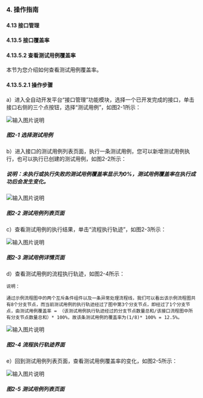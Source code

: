 ### 4. 操作指南

#### 4.13 接口管理

#### 4.13.5 接口覆盖率

#### 4.13.5.2 查看测试用例覆盖率

本节为您介绍如何查看测试用例覆盖率。

#### 4.13.5.2.1 操作步骤

a）进入全自动开发平台“接口管理”功能模块，选择一个已开发完成的接口，单击接口右侧的三个点按钮，选择“测试用例”，如图2-1所示：

![输入图片说明](../../../../../images/SoFlu%EF%BC%88%E5%90%8E%E7%AB%AF%EF%BC%89%E5%BC%80%E5%8F%91%E5%B9%B3%E5%8F%B0/1.%20%E6%9C%80%E6%96%B0%E7%89%88%E6%9C%AC%20-%20%E6%9B%B4%E6%96%B0%E6%97%A5%E6%9C%9F%20-%202022.10.08/4.%20%E6%93%8D%E4%BD%9C%E6%8C%87%E5%8D%97/13.%20%E6%8E%A5%E5%8F%A3%E7%AE%A1%E7%90%86/5.%20%E6%8E%A5%E5%8F%A3%E8%A6%86%E7%9B%96%E7%8E%87/image.png)

##### 图2-1 选择测试用例

b）进入接口的测试用例列表页面，执行一条测试用例，您可以新增测试用例执行，也可以执行已创建的测试用例，如图2-2所示：

##### 说明：未执行或执行失败的测试用例覆盖率显示为0%，测试用例覆盖率在执行成功后会发生变化。

![输入图片说明](../../../../../images/SoFlu%EF%BC%88%E5%90%8E%E7%AB%AF%EF%BC%89%E5%BC%80%E5%8F%91%E5%B9%B3%E5%8F%B0/1.%20%E6%9C%80%E6%96%B0%E7%89%88%E6%9C%AC%20-%20%E6%9B%B4%E6%96%B0%E6%97%A5%E6%9C%9F%20-%202022.10.08/4.%20%E6%93%8D%E4%BD%9C%E6%8C%87%E5%8D%97/13.%20%E6%8E%A5%E5%8F%A3%E7%AE%A1%E7%90%86/5.%20%E6%8E%A5%E5%8F%A3%E8%A6%86%E7%9B%96%E7%8E%87/2-2.png)

##### 图2-2 测试用例列表页面

c）查看测试用例的执行结果，单击“流程执行轨迹”，如图2-3所示：

![输入图片说明](../../../../../images/SoFlu%EF%BC%88%E5%90%8E%E7%AB%AF%EF%BC%89%E5%BC%80%E5%8F%91%E5%B9%B3%E5%8F%B0/1.%20%E6%9C%80%E6%96%B0%E7%89%88%E6%9C%AC%20-%20%E6%9B%B4%E6%96%B0%E6%97%A5%E6%9C%9F%20-%202022.10.08/4.%20%E6%93%8D%E4%BD%9C%E6%8C%87%E5%8D%97/13.%20%E6%8E%A5%E5%8F%A3%E7%AE%A1%E7%90%86/5.%20%E6%8E%A5%E5%8F%A3%E8%A6%86%E7%9B%96%E7%8E%87/2-3.png)

##### 图2-3 测试用例详情页面

d）查看测试用例的流程执行轨迹，如图2-4所示：

```
说明：

通过示例流程图中的两个互斥条件组件以及一条异常处理流程线，我们可以看出该示例流程图共有8个分支节点，而当前测试用例的执行轨迹经过了图中第3个分支节点，即经过了1个分支节点，由测试用例覆盖率 = （该测试用例执行轨迹经过的分支节点数量总和/该接口流程图中所有分支节点数量总和）* 100%，故该条测试用例的覆盖率为(1/8)* 100% = 12.5%。
```

![输入图片说明](../../../../../images/SoFlu%EF%BC%88%E5%90%8E%E7%AB%AF%EF%BC%89%E5%BC%80%E5%8F%91%E5%B9%B3%E5%8F%B0/1.%20%E6%9C%80%E6%96%B0%E7%89%88%E6%9C%AC%20-%20%E6%9B%B4%E6%96%B0%E6%97%A5%E6%9C%9F%20-%202022.10.08/4.%20%E6%93%8D%E4%BD%9C%E6%8C%87%E5%8D%97/13.%20%E6%8E%A5%E5%8F%A3%E7%AE%A1%E7%90%86/5.%20%E6%8E%A5%E5%8F%A3%E8%A6%86%E7%9B%96%E7%8E%87/2-4.png)

##### 图2-4 流程执行轨迹界面

e）回到测试用例列表页面，查看测试用例覆盖率的变化，如图2-5所示：

![输入图片说明](../../../../../images/SoFlu%EF%BC%88%E5%90%8E%E7%AB%AF%EF%BC%89%E5%BC%80%E5%8F%91%E5%B9%B3%E5%8F%B0/1.%20%E6%9C%80%E6%96%B0%E7%89%88%E6%9C%AC%20-%20%E6%9B%B4%E6%96%B0%E6%97%A5%E6%9C%9F%20-%202022.10.08/4.%20%E6%93%8D%E4%BD%9C%E6%8C%87%E5%8D%97/13.%20%E6%8E%A5%E5%8F%A3%E7%AE%A1%E7%90%86/5.%20%E6%8E%A5%E5%8F%A3%E8%A6%86%E7%9B%96%E7%8E%87/2-5.png)

##### 图2-5 测试用例列表页面
